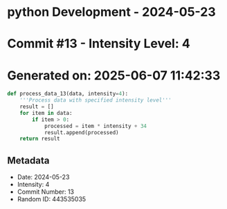 ﻿# python Development - 2024-05-23
# Commit #13 - Intensity Level: 4
# Generated on: 2025-06-07 11:42:33
```python
def process_data_13(data, intensity=4):
    '''Process data with specified intensity level'''
    result = []
    for item in data:
        if item > 0:
            processed = item * intensity + 34
            result.append(processed)
    return result
```
## Metadata
- Date: 2024-05-23
- Intensity: 4
- Commit Number: 13
- Random ID: 443535035
